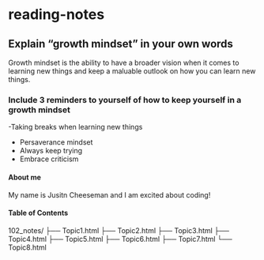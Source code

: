 # reading-notes

## Explain “growth mindset” in your own words
Growth mindset is the ability to have a broader vision when it comes to learning new things and keep a maluable outlook on how you can learn new things.

### Include 3 reminders to yourself of how to keep yourself in a growth mindset
-Taking breaks when learning new things
- Persaverance mindset
- Always keep trying
- Embrace criticism
  
#### About me
My name is Jusitn Cheeseman and I am excited about coding!

#### Table of Contents
102_notes/
├── Topic1.html
├── Topic2.html
├── Topic3.html
├── Topic4.html
├── Topic5.html
├── Topic6.html
├── Topic7.html
└── Topic8.html


